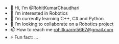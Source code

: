 - 👋 Hi, I’m @RohitKumarChaudhari
- 👀 I’m interested in Robotics
- 🌱 I’m currently learning C++, C# and Python
- 💞️ I’m looking to collaborate on a Robotics project
- 📫 How to reach me rohitkuarm5667@gmail.com
- ⚡ Fun fact: ...

<!---
RohitKumarChaudhari/RohitKumarChaudhari is a ✨ unique ✨ repository because its `README.md` (this file) appears on your GitHub profile.
You can click the Preview link to take a look at your changes.
--->
